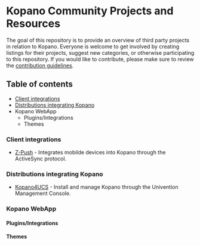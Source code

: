 # Kopano Community Projects and Resources

The goal of this repository is to provide an overview of third party projects in relation to Kopano. Everyone is welcome to get involved by creating listings for their projects, suggest new categories, or otherwise participating to this repository. If you would like to contribute, please make sure to review the [contribution guidelines](CONTRIBUTING.md).

## Table of contents

- [Client integrations](#Client-integrations)
- [Distributions integrating Kopano](#Distributions-integration-kopano)
- Kopano WebApp
  - Plugins/Integrations
  - Themes

### Client integrations
- [Z-Push](https://wiki.z-hub.io/display/ZP) - Integrates mobilde devices into Kopano through the ActiveSync protocol.

### Distributions integrating Kopano
- [Kopano4UCS](https://wiki.z-hub.io/display/K4U/Kopano4UCS+Home) - Install and manage Kopano through the Univention Management Console.

### Kopano WebApp

#### Plugins/Integrations

#### Themes
